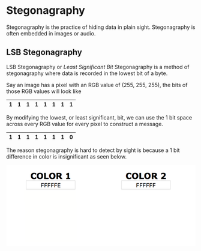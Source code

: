 # Stegonagraphy

Stegonagraphy is the practice of hiding data in plain sight. Stegonagraphy is often embedded in images or audio.

## LSB Stegonagraphy

LSB Stegonagraphy or *Least Significant Bit* Stegonagraphy is a method of stegonagraphy where data is recorded in the lowest bit of a byte.

Say an image has a pixel with an RGB value of (255, 255, 255), the bits of those RGB values will look like

| 1 | 1 | 1 | 1 | 1 | 1 | 1 | 1 |
| --- | --- | --- | --- | --- | --- | --- | --- |

By modifying the lowest, or least significant, bit, we can use the 1 bit space across every RGB value for every pixel to construct a message.

| 1 | 1 | 1 | 1 | 1 | 1 | 1 | 0 |
| --- | --- | --- | --- | --- | --- | --- | --- |

The reason stegonagraphy is hard to detect by sight is because a 1 bit difference in color is insignificant as seen below.

![1 Bit Difference](lsb-color-difference.png)